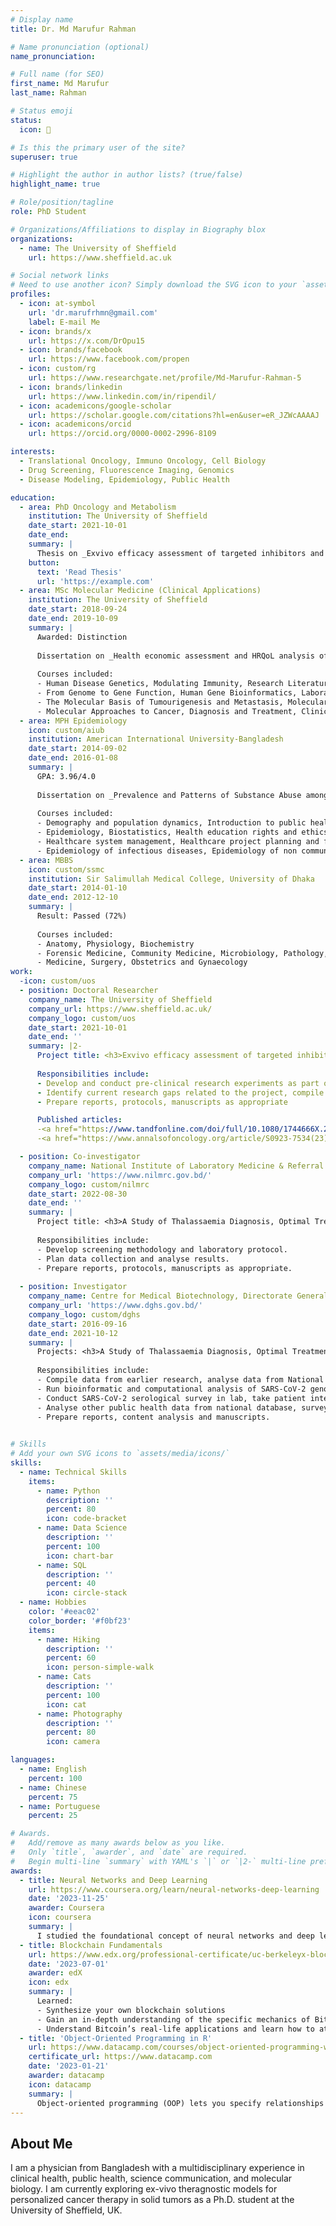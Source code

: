 ```yaml
---
# Display name
title: Dr. Md Marufur Rahman

# Name pronunciation (optional)
name_pronunciation: 

# Full name (for SEO)
first_name: Md Marufur
last_name: Rahman

# Status emoji
status:
  icon: 🥼

# Is this the primary user of the site?
superuser: true

# Highlight the author in author lists? (true/false)
highlight_name: true

# Role/position/tagline
role: PhD Student

# Organizations/Affiliations to display in Biography blox
organizations:
  - name: The University of Sheffield
    url: https://www.sheffield.ac.uk

# Social network links
# Need to use another icon? Simply download the SVG icon to your `assets/media/icons/` folder.
profiles:
  - icon: at-symbol
    url: 'dr.marufrhmn@gmail.com'
    label: E-mail Me
  - icon: brands/x
    url: https://x.com/DrOpu15
  - icon: brands/facebook
    url: https://www.facebook.com/propen
  - icon: custom/rg
    url: https://www.researchgate.net/profile/Md-Marufur-Rahman-5
  - icon: brands/linkedin
    url: https://www.linkedin.com/in/ripendil/
  - icon: academicons/google-scholar
    url: https://scholar.google.com/citations?hl=en&user=eR_JZWcAAAAJ
  - icon: academicons/orcid
    url: https://orcid.org/0000-0002-2996-8109

interests:
  - Translational Oncology, Immuno Oncology, Cell Biology
  - Drug Screening, Fluorescence Imaging, Genomics
  - Disease Modeling, Epidemiology, Public Health

education:
  - area: PhD Oncology and Metabolism
    institution: The University of Sheffield
    date_start: 2021-10-01
    date_end: 
    summary: |
      Thesis on _Exvivo efficacy assessment of targeted inhibitors and immunotherapies for solid cancers_. Supervised by [Prof Sarah Danson](https://www.sheffield.ac.uk/smph/people/clinical-medicine/sarah-danson). Presented abstract at 5 oncology conferences and published 1 paper with T&F journal.
    button:
      text: 'Read Thesis'
      url: 'https://example.com'
  - area: MSc Molecular Medicine (Clinical Applications)
    institution: The University of Sheffield
    date_start: 2018-09-24
    date_end: 2019-10-09
    summary: |
      Awarded: Distinction
      
      Dissertation on _Health economic assessment and HRQoL analysis of haematopoietic stem cell transplantation at a UK transplant centre and its application to a developing nation_. Supervised by [Dr Andrew Chantry](https://www.researchgate.net/profile/Andrew-Chantry).
     
      Courses included:
      - Human Disease Genetics, Modulating Immunity, Research Literature Review 
      - From Genome to Gene Function, Human Gene Bioinformatics, Laboratory Practice and Statistics 
      - The Molecular Basis of Tumourigenesis and Metastasis, Molecular Techniques in Cancer Research
      - Molecular Approaches to Cancer, Diagnosis and Treatment, Clinical Observation, Dissertation
  - area: MPH Epidemiology
    icon: custom/aiub
    institution: American International University-Bangladesh
    date_start: 2014-09-02
    date_end: 2016-01-08
    summary: |
      GPA: 3.96/4.0
      
      Dissertation on _Prevalence and Patterns of Substance Abuse among Medical students of Bangladesh_. Supervised by Prof Dr. Md. Nazrul Islam
      
      Courses included:
      - Demography and population dynamics, Introduction to public health and nutrition, Research methodology for healthcare
      - Epidemiology, Biostatistics, Health education rights and ethics, Reproductive health
      - Healthcare system management, Healthcare project planning and financing, Health economics 
      - Epidemiology of infectious diseases, Epidemiology of non communicable diseases, Dissertation
  - area: MBBS
    icon: custom/ssmc
    institution: Sir Salimullah Medical College, University of Dhaka
    date_start: 2014-01-10
    date_end: 2012-12-10
    summary: |
      Result: Passed (72%)
      
      Courses included:
      - Anatomy, Physiology, Biochemistry
      - Forensic Medicine, Community Medicine, Microbiology, Pathology, Pharmacology
      - Medicine, Surgery, Obstetrics and Gynaecology
work:
  -icon: custom/uos
  - position: Doctoral Researcher
    company_name: The University of Sheffield
    company_url: https://www.sheffield.ac.uk/
    company_logo: custom/uos
    date_start: 2021-10-01
    date_end: ''
    summary: |2-
      Project title: <h3>Exvivo efficacy assessment of targeted inhibitors and immunotherapies for solid cancers</h3>
      
      Responsibilities include:
      - Develop and conduct pre-clinical research experiments as part of Ex vivo determined cancer therapy (EVIDENT) project including drug screening, 2D and 3D cell culture, fluorescence imaging, spatial imaging, ex-vivo drug efficacy assessment.
      - Identify current research gaps related to the project, compile data from earlier research, generate data through lab experiments
      - Prepare reports, protocols, manuscripts as appropriate

      Published articles:
      -<a href="https://www.tandfonline.com/doi/full/10.1080/1744666X.2024.2336583">In-vitro assays for immuno-oncology drug efficacy assessment and screening for personalized cancer therapy: scopes and challenges</a>
      -<a href="https://www.annalsofoncology.org/article/S0923-7534(23)02166-X/fulltext">Efficacy assessment of targeted and immunotherapies for personalised treatment of melanoma using 2D and 3D ex-vivo assays</a>

  - position: Co-investigator
    company_name: National Institute of Laboratory Medicine & Referral Centre, Dhaka, Bangladesh
    company_url: 'https://www.nilmrc.gov.bd/'
    company_logo: custom/nilmrc
    date_start: 2022-08-30
    date_end: ''
    summary: |
      Project title: <h3>A Study of Thalassaemia Diagnosis, Optimal Treatment, Outcome and socio-economic consequences in Bangladesh</h3>
      
      Responsibilities include:
      - Develop screening methodology and laboratory protocol.
      - Plan data collection and analyse results.
      - Prepare reports, protocols, manuscripts as appropriate.
      
  - position: Investigator
    company_name: Centre for Medical Biotechnology, Directorate General of Health Services, Dhaka, Bangladesh
    company_url: 'https://www.dghs.gov.bd/'
    company_logo: custom/dghs
    date_start: 2016-09-16
    date_end: 2021-10-12
    summary: |
      Projects: <h3>A Study of Thalassaemia Diagnosis, Optimal Treatment, Outcome and socio-economic consequences in Bangladesh</h3>
      
      Responsibilities include:
      - Compile data from earlier research, analyse data from National COVID-19 surveillance database and other public databases including GISAID, formulate hypothesis.
      - Run bioinformatic and computational analysis of SARS-CoV-2 genomic data.
      - Conduct SARS-CoV-2 serological survey in lab, take patient interview.
      - Analyse other public health data from national database, surveys and other sources. Formulate and validate qualitative and quantitative survey tools.
      - Prepare reports, content analysis and manuscripts.
      

# Skills
# Add your own SVG icons to `assets/media/icons/`
skills:
  - name: Technical Skills
    items:
      - name: Python
        description: ''
        percent: 80
        icon: code-bracket
      - name: Data Science
        description: ''
        percent: 100
        icon: chart-bar
      - name: SQL
        description: ''
        percent: 40
        icon: circle-stack
  - name: Hobbies
    color: '#eeac02'
    color_border: '#f0bf23'
    items:
      - name: Hiking
        description: ''
        percent: 60
        icon: person-simple-walk
      - name: Cats
        description: ''
        percent: 100
        icon: cat
      - name: Photography
        description: ''
        percent: 80
        icon: camera

languages:
  - name: English
    percent: 100
  - name: Chinese
    percent: 75
  - name: Portuguese
    percent: 25

# Awards.
#   Add/remove as many awards below as you like.
#   Only `title`, `awarder`, and `date` are required.
#   Begin multi-line `summary` with YAML's `|` or `|2-` multi-line prefix and indent 2 spaces below.
awards:
  - title: Neural Networks and Deep Learning
    url: https://www.coursera.org/learn/neural-networks-deep-learning
    date: '2023-11-25'
    awarder: Coursera
    icon: coursera
    summary: |
      I studied the foundational concept of neural networks and deep learning. By the end, I was familiar with the significant technological trends driving the rise of deep learning; build, train, and apply fully connected deep neural networks; implement efficient (vectorized) neural networks; identify key parameters in a neural network’s architecture; and apply deep learning to your own applications.
  - title: Blockchain Fundamentals
    url: https://www.edx.org/professional-certificate/uc-berkeleyx-blockchain-fundamentals
    date: '2023-07-01'
    awarder: edX
    icon: edx
    summary: |
      Learned:
      - Synthesize your own blockchain solutions
      - Gain an in-depth understanding of the specific mechanics of Bitcoin
      - Understand Bitcoin’s real-life applications and learn how to attack and destroy Bitcoin, Ethereum, smart contracts and Dapps, and alternatives to Bitcoin’s Proof-of-Work consensus algorithm
  - title: 'Object-Oriented Programming in R'
    url: https://www.datacamp.com/courses/object-oriented-programming-with-s3-and-r6-in-r
    certificate_url: https://www.datacamp.com
    date: '2023-01-21'
    awarder: datacamp
    icon: datacamp
    summary: |
      Object-oriented programming (OOP) lets you specify relationships between functions and the objects that they can act on, helping you manage complexity in your code. This is an intermediate level course, providing an introduction to OOP, using the S3 and R6 systems. S3 is a great day-to-day R programming tool that simplifies some of the functions that you write. R6 is especially useful for industry-specific analyses, working with web APIs, and building GUIs.
---
```


## About Me

I am a physician from Bangladesh with a multidisciplinary experience in clinical health, public health, science communication, and molecular biology. I am currently exploring ex-vivo theragnostic models for personalized cancer therapy in solid tumors as a Ph.D. student at the University of Sheffield, UK.
